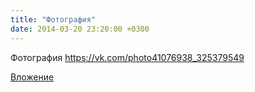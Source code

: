 ```yaml
---
title: "Фотография"
date: 2014-03-20 23:20:00 +0300
---
```


Фотография
https://vk.com/photo41076938_325379549

[Вложение](https://vk.com/photo41076938_325379549)

